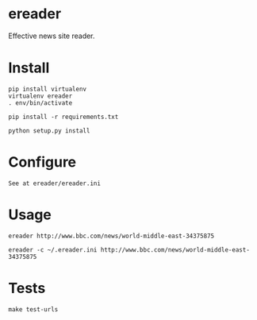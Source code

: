 ereader
=======

Effective news site reader.


Install
=======
    
    
    pip install virtualenv
    virtualenv ereader
    . env/bin/activate

    pip install -r requirements.txt

    python setup.py install

Configure
=========

    See at ereader/ereader.ini
    

Usage
=====

    ereader http://www.bbc.com/news/world-middle-east-34375875

    ereader -c ~/.ereader.ini http://www.bbc.com/news/world-middle-east-34375875

Tests
=====

    make test-urls

